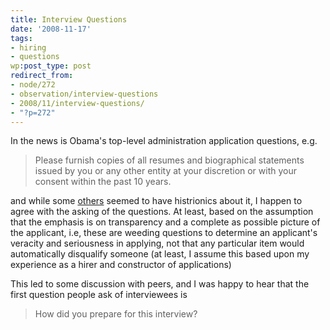 ```yaml
---
title: Interview Questions
date: '2008-11-17'
tags:
- hiring
- questions
wp:post_type: post
redirect_from:
- node/272
- observation/interview-questions
- 2008/11/interview-questions/
- "?p=272"
---
```


In the news is Obama's top-level administration application questions, e.g.

> Please furnish copies of all resumes and biographical statements issued by you or any other entity at your discretion or with your consent within the past 10 years.

and while some [others](http://www.stlrecruiting.com/2008/11/obama-adminstra.html) seemed to have histrionics about it, I happen to agree with the asking of the questions. At least, based on the assumption that the emphasis is on transparency and a complete as possible picture of the applicant, i.e, these are weeding questions to determine an applicant's veracity and seriousness in applying, not that any particular item would automatically disqualify someone (at least, I assume this based upon my experience as a hirer and constructor of applications)

This led to some discussion with peers, and I was happy to hear that the first question people ask of interviewees is

> How did you prepare for this interview?
